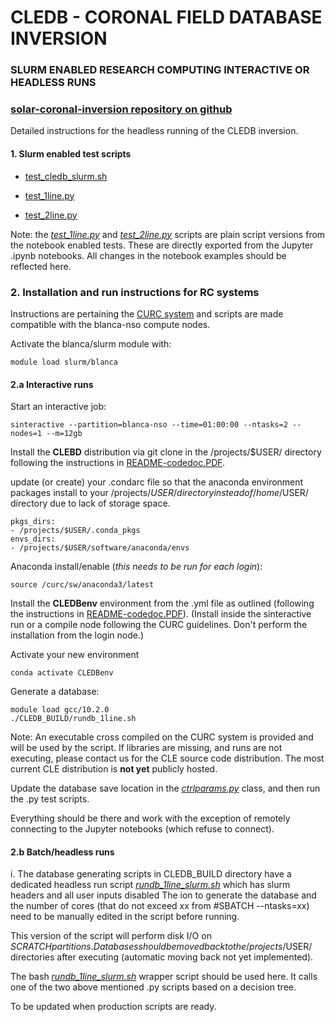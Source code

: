 # **CLEDB - CORONAL FIELD DATABASE INVERSION**
### **SLURM ENABLED RESEARCH COMPUTING INTERACTIVE OR HEADLESS RUNS**

### [solar-coronal-inversion repository on github](https://github.com/arparaschiv/solar-coronal-inversion/)

Detailed instructions for the headless running of the CLEDB inversion.

#### 1. Slurm enabled test scripts 

- [test_cledb_slurm.sh](./test_cledb_slurm.sh)

- [test_1line.py](./test_1line.py)

- [test_2line.py](./test_2line.py)

Note: the *[test_1line.py](./test_1line.py)* and *[test_2line.py](./test_2line.py)* scripts are plain script versions from the notebook enabled tests. 
These are directly exported from the Jupyter .ipynb notebooks.
All changes in the notebook examples should be reflected here.

### 2. Installation and run instructions for RC systems

Instructions are pertaining the [CURC system](https://curc.readthedocs.io/en/latest/index.html) and scripts are made compatible with the blanca-nso compute nodes.

Activate the blanca/slurm module with: 

    module load slurm/blanca 

#### 2.a Interactive runs

Start an interactive job:

    sinteractive --partition=blanca-nso --time=01:00:00 --ntasks=2 --nodes=1 --m=12gb

Install the **CLEBD** distribution via git clone in the /projects/$USER/ directory following the instructions in [README-codedoc.PDF](./codedoc-latex/README-CODEDOC.pdf).

update (or create) your .condarc file so that the anaconda environment packages install to your /projects/$USER/ directory instead of /home/$USER/ directory due to lack of storage space.

    pkgs_dirs:
    - /projects/$USER/.conda_pkgs
    envs_dirs:
    - /projects/$USER/software/anaconda/envs

Anaconda install/enable (*this needs to be run for each login*):

    source /curc/sw/anaconda3/latest

Install the **CLEDBenv** environment from the .yml file as outlined (following the instructions in [README-codedoc.PDF](./codedoc-latex/README-CODEDOC.pdf)).
(Install inside the sinteractive run or a compile node following the CURC guidelines. Don't perform the installation from the login node.)

Activate your new environment

    conda activate CLEDBenv

Generate a database:

    module load gcc/10.2.0
    ./CLEDB_BUILD/rundb_1line.sh 

Note: An executable cross compiled on the CURC system is provided and will be used by the script. If libraries are missing, and runs are not executing, please contact us for the CLE source code distribution. The most current CLE distribution is **not yet** publicly hosted.

Update the database save location in the *[ctrlparams.py](./ctrlparams.py)* class, and then run the .py test scripts. 

Everything should be there and work with the exception of remotely connecting to the Jupyter notebooks (which refuse to connect).

#### 2.b Batch/headless runs

i. The database generating scripts in CLEDB_BUILD directory have a dedicated headless run script *[rundb_1line_slurm.sh](./CLEBD_BUILD/rundb_1line_slurm.sh)* which has slurm headers and all user inputs disabled
The ion to generate the database and the number of cores (that do not exceed xx from #SBATCH --ntasks=xx) need to be manually edited in the script before running. 

This version of the script will perform disk I/O on $SCRATCH partitions. Databases should be moved back to the /projects/$USER/ directories after executing (automatic moving back not yet implemented).


The bash *[rundb_1line_slurm.sh](./CLEBD_BUILD/rundb_1line_slurm.sh)* wrapper script should be used here. It calls one of the two above mentioned .py scripts based on a decision tree.


To be updated when production scripts are ready.